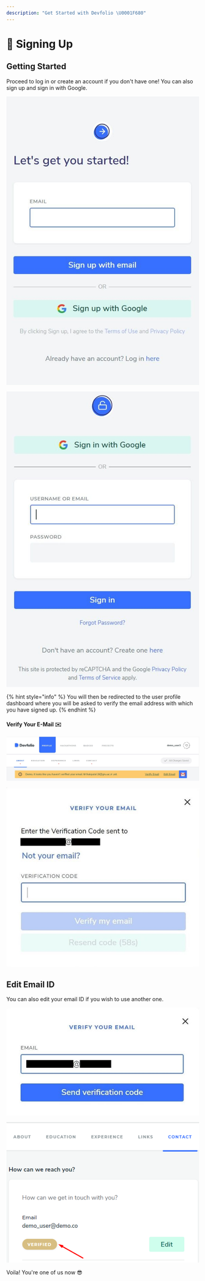 ```yaml
---
description: "Get Started with Devfolio \U0001F680"
---
```


# 🤘 Signing Up

## Getting Started

Proceed to log in or create an account if you don't have one! You can also sign up and sign in with Google.

![Sign up form](../../.gitbook/assets/image%20%2895%29.png)

![Sign in form](../../.gitbook/assets/image%20%2882%29.png)

{% hint style="info" %}
You will then be redirected to the user profile dashboard where you will be asked to verify the email address with which you have signed up.
{% endhint %}

#### Verify Your E-Mail ✉️

![Click on &quot;Verify Email&quot; to receive a Verification Code to confirm your email or &quot;Edit Email&quot; to change it. Following pop-ups will appear accordingly.](../../.gitbook/assets/image%20%28107%29.png)

![Pop-up: Enter the Verification code received in your email](../../.gitbook/assets/image%20%2898%29.png)

## Edit Email ID

You can also edit your email ID if you wish to use another one.

![](../../.gitbook/assets/image%20%2899%29.png)

![](../../.gitbook/assets/image%20%28102%29.png)

Voila! You're one of us now 😎

